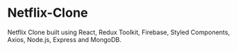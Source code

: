 # Netflix-Clone
Netflix Clone built using React, Redux Toolkit, Firebase, Styled Components, Axios, Node.js, Express and MongoDB.

